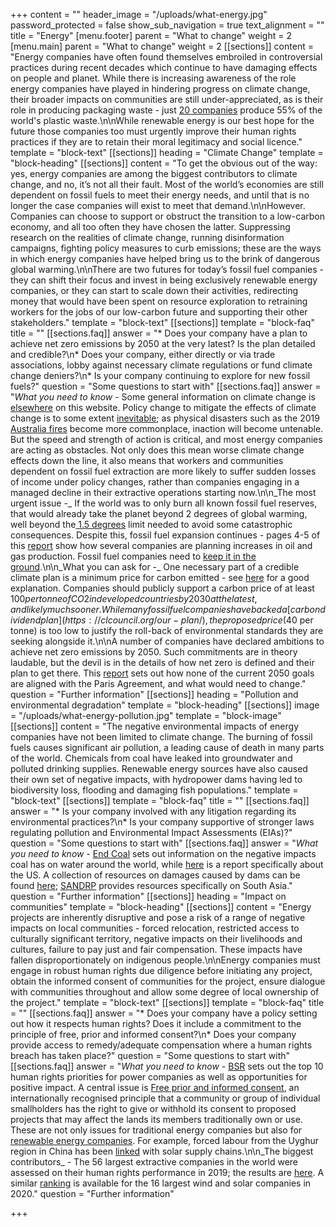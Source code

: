 +++
content = ""
header_image = "/uploads/what-energy.jpg"
password_protected = false
show_sub_navigation = true
text_alignment = ""
title = "Energy"
[menu.footer]
parent = "What to change"
weight = 2
[menu.main]
parent = "What to change"
weight = 2
[[sections]]
content = "Energy companies have often found themselves embroiled in controversial practices during recent decades which continue to have damaging effects on people and planet. While there is increasing awareness of the role energy companies have played in hindering progress on climate change, their broader impacts on communities are still under-appreciated, as is their role in producing packaging waste - just [20 companies](https://www.minderoo.org/plastic-waste-makers-index/data/indices/producers/) produce 55% of the world's plastic waste.\n\nWhile renewable energy is our best hope for the future those companies too must urgently improve their human rights practices if they are to retain their moral legitimacy and social licence."
template = "block-text"
[[sections]]
heading = "Climate Change"
template = "block-heading"
[[sections]]
content = "To get the obvious out of the way: yes, energy companies are among the biggest contributors to climate change, and no, it’s not all their fault. Most of the world’s economies are still dependent on fossil fuels to meet their energy needs, and until that is no longer the case companies will exist to meet that demand.\n\nHowever. Companies can choose to support or obstruct the transition to a low-carbon economy, and all too often they have chosen the latter. Suppressing research on the realities of climate change, running disinformation campaigns, fighting policy measures to curb emissions; these are the ways in which energy companies have helped bring us to the brink of dangerous global warming.\n\nThere are two futures for today’s fossil fuel companies - they can shift their focus and invest in being exclusively renewable energy companies, or they can start to scale down their activities, redirecting money that would have been spent on resource exploration to retraining workers for the jobs of our low-carbon future and supporting their other stakeholders."
template = "block-text"
[[sections]]
template = "block-faq"
title = ""
[[sections.faq]]
answer = "* Does your company have a plan to achieve net zero emissions by 2050 at the very latest? Is the plan detailed and credible?\n* Does your company, either directly or via trade associations, lobby against necessary climate regulations or fund climate change deniers?\n* Is your company continuing to explore for new fossil fuels?"
question = "Some questions to start with"
[[sections.faq]]
answer = "_What you need to know_ - Some general information on climate change is [elsewhere](https://honestwork.org/what-to-change/general/) on this website. Policy change to mitigate the effects of climate change is to some extent [inevitable](https://www.unpri.org/download?ac=9833); as physical disasters such as the 2019 [Australia fires](https://www.bbc.co.uk/news/world-australia-50951043) become more commonplace, inaction will become untenable. But the speed and strength of action is critical, and most energy companies are acting as obstacles. Not only does this mean worse climate change effects down the line, it also means that workers and communities dependent on fossil fuel extraction are more likely to suffer sudden losses of income under policy changes, rather than companies engaging in a managed decline in their extractive operations starting now.\n\n_The most urgent issue -_ If the world was to only burn all known fossil fuel reserves, that would already take the planet beyond 2 degrees of global warming, well beyond the[ 1.5 degrees](https://www.ipcc.ch/sr15/) limit needed to avoid some catastrophic consequences. Despite this, fossil fuel expansion continues - pages 4-5 of this [report](https://brightnow.org.uk/wp-content/uploads/2020/05/Church-Investments-in-Major-Oil-Companies-Bright-Now-Report-web.pdf) show how several companies are planning increases in oil and gas production. Fossil fuel companies need to [keep it in the ground](http://keepitintheground.org/).\n\n_What you can ask for -_ One necessary part of a credible climate plan is a minimum price for carbon emitted - see [here](http://www.lse.ac.uk/GranthamInstitute/faqs/what-is-a-carbon-price-and-why-do-we-need-one/) for a good explanation. Companies should publicly support a carbon price of at least $100 per tonne of CO2 in developed countries by 2030 at the latest, and likely much sooner. While many fossil fuel companies have backed a [carbon dividend plan](https://clcouncil.org/our-plan/), the proposed price ($40 per tonne) is too low to justify the roll-back of environmental standards they are seeking alongside it.\n\nA number of companies have declared ambitions to achieve net zero emissions by 2050. Such commitments are in theory laudable, but the devil is in the details of how net zero is defined and their plan to get there. This [report](https://www.transitionpathwayinitiative.org/tpi/publications/58.pdf?type=Publication) sets out how none of the current 2050 goals are aligned with the Paris Agreement, and what would need to change."
question = "Further information"
[[sections]]
heading = "Pollution and environmental degradation"
template = "block-heading"
[[sections]]
image = "/uploads/what-energy-pollution.jpg"
template = "block-image"
[[sections]]
content = "The negative environmental impacts of energy companies have not been limited to climate change. The burning of fossil fuels causes significant air pollution, a leading cause of death in many parts of the world. Chemicals from coal have leaked into groundwater and polluted drinking supplies. Renewable energy sources have also caused their own set of negative impacts, with hydropower dams having led to biodiversity loss, flooding and damaging fish populations."
template = "block-text"
[[sections]]
template = "block-faq"
title = ""
[[sections.faq]]
answer = "* Is your company involved with any litigation regarding its environmental practices?\n* Is your company supportive of stronger laws regulating pollution and Environmental Impact Assessments (EIAs)?"
question = "Some questions to start with"
[[sections.faq]]
answer = "_What you need to know_ - [End Coal](https://endcoal.org/resources/coal-impacts-on-water/) sets out information on the negative impacts coal has on water around the world, while [here](http://www.environmentalintegrity.org/wp-content/uploads/2019/03/National-Coal-Ash-Report-3.4.19-1.pdf) is a report specifically about the US. A collection of resources on damages caused by dams can be found [here](https://www.internationalrivers.org/environmental-impacts-of-dams); [SANDRP](https://sandrp.in/) provides resources specifically on South Asia."
question = "Further information"
[[sections]]
heading = "Impact on communities"
template = "block-heading"
[[sections]]
content = "Energy projects are inherently disruptive and pose a risk of a range of negative impacts on local communities - forced relocation, restricted access to culturally significant territory, negative impacts on their livelihoods and cultures, failure to pay just and fair compensation. These impacts have fallen disproportionately on indigenous people.\n\nEnergy companies must engage in robust human rights due diligence before initiating any project, obtain the informed consent of communities for the project, ensure dialogue with communities throughout and allow some degree of local ownership of the project."
template = "block-text"
[[sections]]
template = "block-faq"
title = ""
[[sections.faq]]
answer = "* Does your company have a policy setting out how it respects human rights? Does it include a commitment to the principle of free, prior and informed consent?\n* Does your company provide access to remedy/adequate compensation where a human rights breach has taken place?"
question = "Some questions to start with"
[[sections.faq]]
answer = "_What you need to know -_ [BSR](https://www.bsr.org/en/our-insights/primers/10-human-rights-priorities-power-and-utilities-sector) sets out the top 10 human rights priorities for power companies as well as opportunities for positive impact. A central issue is [Free prior and informed consent](https://www.youtube.com/watch?v=yvsf0wfMcwo), an internationally recognised principle that a community or group of individual smallholders has the right to give or withhold its consent to proposed projects that may affect the lands its members traditionally own or use. These are not only issues for traditional energy companies but also for [renewable energy companies](https://www.business-humanrights.org/en/renewable-energy-human-rights-analysis). For example, forced labour from the Uyghur region in China has been [linked](https://www.shu.ac.uk/helena-kennedy-centre-international-justice/research-and-projects/all-projects/in-broad-daylight) with solar supply chains.\n\n_The biggest contributors_ - The 56 largest extractive companies in the world were assessed on their human rights performance in 2019; the results are [here](https://www.corporatebenchmark.org/extractives-0). A similar [ranking](https://www.business-humanrights.org/en/renewable-energy-human-rights-benchmark) is available for the 16 largest wind and solar companies in 2020."
question = "Further information"

+++
